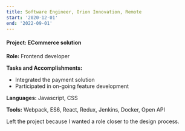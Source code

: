 ```yaml
---
title: Software Engineer, Orion Innovation, Remote
start: '2020-12-01'
end: '2022-09-01'
---
```

#### **Project:** ECommerce solution

**Role:** Frontend developer

**Tasks and Accomplishments:**

- Integrated the payment solution
- Participated in on-going feature development

**Languages:** Javascript, CSS

**Tools:** Webpack, ES6, React, Redux, Jenkins, Docker, Open API

Left the project because I wanted a role closer to the design process.

